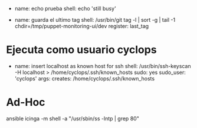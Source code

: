 - name: echo prueba 
  shell: echo 'still busy'


- name: guarda el ultimo tag
  shell: /usr/bin/git tag -l | sort -g | tail -1 chdir=/tmp/puppet-monitoring-ui/dev
  register: last_tag


# Ejecuta como usuario cyclops
- name: insert localhost as known host for ssh
  shell: /usr/bin/ssh-keyscan -H localhost > /home/cyclops/.ssh/known_hosts
  sudo: yes
  sudo_user: 'cyclops'
  args:
    creates: /home/cyclops/.ssh/known_hosts


# Ad-Hoc
ansible icinga -m shell -a "/usr/sbin/ss -lntp | grep 80"
